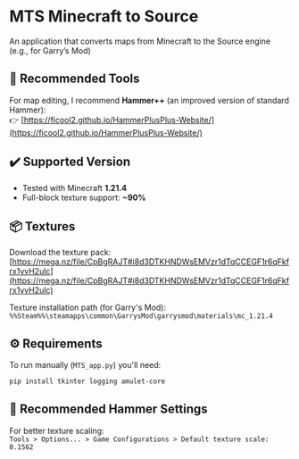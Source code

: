 # MTS Minecraft to Source
 An application that converts maps from Minecraft to the Source engine (e.g., for Garry’s Mod)


## 🔨 Recommended Tools
For map editing, I recommend **Hammer++** (an improved version of standard Hammer):  
👉 [https://ficool2.github.io/HammerPlusPlus-Website/](https://ficool2.github.io/HammerPlusPlus-Website/)

## ✔️ Supported Version
- Tested with Minecraft **1.21.4**
- Full-block texture support: **~90%**

## 📦 Textures
Download the texture pack: [https://mega.nz/file/CpBgRAJT#i8d3DTKHNDWsEMVzr1dTqCCEGF1r6qFkfrx1yvH2ulc](https://mega.nz/file/CpBgRAJT#i8d3DTKHNDWsEMVzr1dTqCCEGF1r6qFkfrx1yvH2ulc)  

Texture installation path (for Garry's Mod):  
`%%Steam%%\steamapps\common\GarrysMod\garrysmod\materials\mc_1.21.4`

## ⚙️ Requirements
To run manually (`MTS_app.py`) you'll need:
```bash
pip install tkinter logging amulet-core
```

## 🔧 Recommended Hammer Settings
For better texture scaling:  
`Tools > Options... > Game Configurations > Default texture scale: 0.1562`

